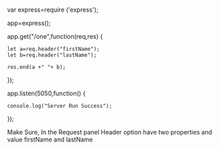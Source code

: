 ###
var express=require ('express');  
  
app=express();  
  
app.get("/one",function(req,res) {  
  
  
    let a=req.header("firstName");  
    let b=req.header("lastName");  
  
    res.end(a +" "+ b);  
  
  
});  
  
app.listen(5050,function()   {  
  
    console.log("Server Run Success");  
});


Make Sure, In the   Request panel  Header option have two properties and value  firstName and lastName